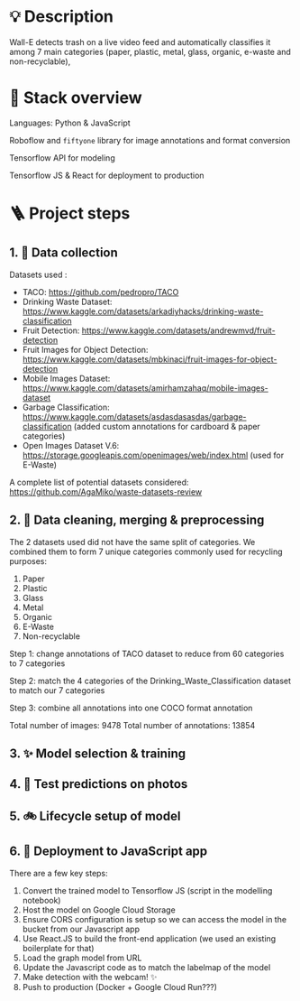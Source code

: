 # 💡 Description

Wall-E detects trash on a live video feed and automatically classifies it among
7 main categories (paper, plastic, metal, glass, organic, e-waste and non-recyclable),

# 🤖 Stack overview

Languages: Python & JavaScript

Roboflow and `fiftyone` library for image annotations and format conversion

Tensorflow API for modeling

Tensorflow JS & React for deployment to production

# 🪜 Project steps

## 1. 💽 Data collection

Datasets used :
- TACO: https://github.com/pedropro/TACO
- Drinking Waste Dataset: https://www.kaggle.com/datasets/arkadiyhacks/drinking-waste-classification
- Fruit Detection: https://www.kaggle.com/datasets/andrewmvd/fruit-detection
- Fruit Images for Object Detection: https://www.kaggle.com/datasets/mbkinaci/fruit-images-for-object-detection
- Mobile Images Dataset: https://www.kaggle.com/datasets/amirhamzahaq/mobile-images-dataset
- Garbage Classification: https://www.kaggle.com/datasets/asdasdasasdas/garbage-classification (added custom annotations for cardboard & paper categories)
- Open Images Dataset V.6: https://storage.googleapis.com/openimages/web/index.html (used for E-Waste)

A complete list of potential datasets considered: https://github.com/AgaMiko/waste-datasets-review

## 2. 🧹 Data cleaning, merging & preprocessing

The 2 datasets used did not have the same split of categories. We combined them to form 7 unique categories commonly used for recycling purposes:
1. Paper
2. Plastic
3. Glass
4. Metal
5. Organic
6. E-Waste
7. Non-recyclable

Step 1: change annotations of TACO dataset to reduce from 60 categories to 7 categories

Step 2: match the 4 categories of the Drinking_Waste_Classification dataset to match our 7 categories

Step 3: combine all annotations into one COCO format annotation

Total number of images: 9478
Total number of annotations: 13854

## 3. ✨ Model selection & training

## 4. 📸 Test predictions on photos

## 5. 🚲 Lifecycle setup of model

## 6. 🌟 Deployment to JavaScript app

There are a few key steps:

1. Convert the trained model to Tensorflow JS (script in the modelling notebook)
2. Host the model on Google Cloud Storage
3. Ensure CORS configuration is setup so we can access the model in the bucket from our Javascript app
4. Use React.JS to build the front-end application (we used an existing boilerplate for that)
5. Load the graph model from URL
6. Update the Javascript code as to match the labelmap of the model
7. Make detection with the webcam! ✨
8. Push to production (Docker + Google Cloud Run???)
